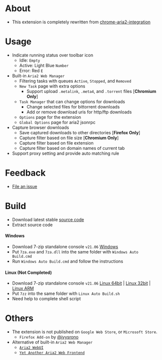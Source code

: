 # About

- This extension is completely rewritten from [chrome-aria2-integration](https://github.com/robbielj/chrome-aria2-integration)

# Usage
- Indicate running status over toolbar icon
    - Idle: `Empty`
    - Active: Light Blue `Number`
    - Error: Red `E`
- Built-in `Aria2 Web Manager`
    - Filtering tasks with queues `Active`, `Stopped`, and `Removed`
    - `New Task` page with extra options
        - Support upload `.metalink`, `.meta4`, and `.torrent` files [**Chromium Only**]
    - `Task Manager` that can change options for downloads
        - Change selected files for bittorrent downloads
        - Add or remove download uris for http/ftp downloads
    - `Options` page for the extension
    - `Global Options` page for aria2 jsonrpc
- Capture browser downloads
    - Save captured downloads to other directories [**Firefox Only**]
    - Capture filter based on file size [**Chromium Only**]
    - Capture filter based on file extension
    - Capture filter based on domain names of current tab
- Support proxy setting and provide auto matching rule

# Feedback

- [File an issue](https://github.com/jc3213/download_with_aria2-archived/issues/new/choose)

# Build

- Download latest stable [source code](https://github.com/jc3213/download_with_aria2/releases/latest)
- Extract source code

#### Windows
- Download 7-zip standalone console `v21.06` [Windows](https://www.7-zip.org/a/7z2106-extra.7z)
- Put `7za.exe` and `7za.dll` into the same folder with `Windows Auto Build.cmd`
- Run `Windows Auto Build.cmd` and follow the instructions

#### Linux (Not Completed)
- Download 7-zip standalone console `v21.06` [Linux 64bit](https://www.7-zip.org/a/7z2106-linux-x64.tar.xz) | [Linux 32bit](https://www.7-zip.org/a/7z2106-linux-x86.tar.xz) | [Linux ARM](https://www.7-zip.org/a/7z2106-linux-arm64.tar.xz)
- Put `7zz` into the same folder with `Linux Auto Build.sh`
- Need help to complete shell script

# Others

- The extension is not published on `Google Web Store`, or `Microsoft Store`.
    - `Firefox Add-on` by [@ivysrono](https://addons.mozilla.org/firefox/addon/download-with-aria2/)
- Alternative of built-in `Aria2 Web Manager`
    - [`Aria2 WebUI`](https://ziahamza.github.io/webui-aria2/)
    - [`Yet Another Aria2 Web Frontend`](http://binux.github.io/yaaw/demo/)
